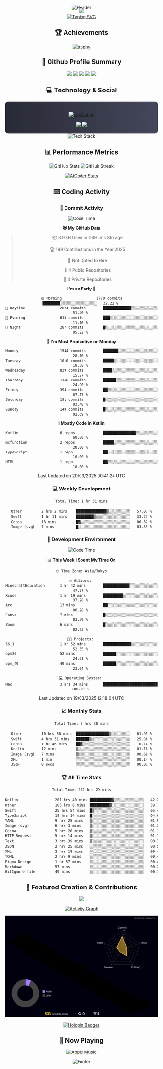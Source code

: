 <div align="center">
  
![Header](https://capsule-render.vercel.app/api?type=waving&color=gradient&customColorList=12&height=300&section=header&text=Welcome%20to%20Batapii's%20Universe&fontSize=50&animation=fadeIn&fontAlignY=40&desc=Android%20Developer%20|%20Kotlin%20LOVE%20)

<div style="margin-top: -20px;">
  <img src="https://readme-typing-svg.herokuapp.com/?lines=Crafting+Android+Experiences;Building+Tomorrow's+Apps+Today;Always+Learning,+Always+Growing&font=Fira%20Code&center=true&width=440&height=45&color=f75c7e&vCenter=true&size=22&pause=1000">
</div>

<a href="https://git.io/typing-svg">
  <img src="https://readme-typing-svg.demolab.com?font=Fira+Code&weight=600&size=28&duration=4000&pause=1000&center=true&vCenter=true&width=800&lines=Hey+there!+I'm+Batapii+%F0%9F%91%8B;Android+Developer+from+Japan+%F0%9F%87%AF%F0%9F%87%B5" alt="Typing SVG" />
</a>

## 🏆 Achievements

[![trophy](https://github-profile-trophy.vercel.app/?username=batapii&theme=onestar&no-frame=true&no-bg=true&column=8&rank=SECRET,SSS,SS,S,AAA,AA,A,B,C,?&margin-w=10&margin-h=10)](https://github.com/ryo-ma/github-profile-trophy)

## 🎯 Github Profile Summary

<div align="center">
  <img src="http://github-profile-summary-cards.vercel.app/api/cards/profile-details?username=batapii&theme=radical" />
  <img src="http://github-profile-summary-cards.vercel.app/api/cards/repos-per-language?username=batapii&theme=radical" />
  <img src="http://github-profile-summary-cards.vercel.app/api/cards/most-commit-language?username=batapii&theme=radical" />
  <img src="http://github-profile-summary-cards.vercel.app/api/cards/stats?username=batapii&theme=radical" />
  <img src="http://github-profile-summary-cards.vercel.app/api/cards/productive-time?username=batapii&theme=radical" />
</div>

## 💻 Technology & Social

<div align="center" style="background: linear-gradient(to right, #282A36, #44475A); padding: 20px; border-radius: 10px;">

[![Top Langs](https://github-readme-stats.vercel.app/api/top-langs/?username=batapii
)](https://github.com/anuraghazra/github-readme-stats)

<div style="margin-top: 15px">
<a href="https://github.com/batapii"><img src="https://img.shields.io/github/followers/batapii?style=for-the-badge&logo=github&label=Follow&color=ff6e96&labelColor=282A36"/></a>
<a href="https://twitter.com/batapii3939"><img src="https://img.shields.io/twitter/follow/batapii?style=for-the-badge&logo=twitter&color=1DA1F2&labelColor=282A36&label= Twitter"/></a>
</div>

</div>

<div align="center">
<img src="https://github-readme-tech-stack.vercel.app/api/cards?title=Tech+Stack&align=center&titleAlign=center&fontSize=20&lineHeight=10&lineCount=4&theme=github_dark&width=800&bg=%230D1117&badge=%23161B22&border=%2321262D&titleColor=%2358A6FF&line1=kotlin%2Ckotlin%2C0095D5%3Bandroid%2Candroid%2C00ff00%3Bjetpackcompose%2Cjetpack%2C4285F4%3B&line2=swift%2Cswift%2CFA7343%3Bfirebase%2Cfirebase%2CFFCA28%3Bgithub%2Cgithub%2C181717%3B&line3=typescript%2Ctypescript%2C3178C6%3Bgraphql%2Cgraphql%2CE10098%3Bsupabase%2Csupabase%2C3FCF8E%3B&line4=gradle%2Cgradle%2C02303A%3Bgitkraken%2Cgitkraken%2C179287%3Bpostman%2Cpostman%2CFF6C37%3B" alt="Tech Stack" />
</div>



## 📊 Performance Metrics

<div align="center">

![GitHub Stats](https://github-readme-stats.vercel.app/api?username=batapii&show_icons=true&theme=radical&hide_border=true&bg_color=0D1117)
![GitHub Streak](https://github-readme-streak-stats.herokuapp.com/?user=batapii&theme=radical&hide_border=true&background=0D1117)

[![AtCoder Stats](https://atcoder-readme-stats.vercel.app/stats/batapii3939?theme=dark&show_history=5&width=495)](https://github.com/iwbc-mzk/atcoder-readme-stats)

</div>

## ⌨️ Coding Activity

### 🌟 Commit Activity
<!--START_SECTION:commit-stats-->
![Code Time](http://img.shields.io/badge/Code%20Time-478%20hrs%2033%20mins-blue)

**🐱 My GitHub Data** 

> 📦 3.9 kB Used in GitHub's Storage 
 > 
> 🏆 199 Contributions in the Year 2025
 > 
> 🚫 Not Opted to Hire
 > 
> 📜 4 Public Repositories 
 > 
> 🔑 4 Private Repositories 
 > 
**I'm an Early 🐤** 

```text
🌞 Morning                1770 commits        ████████░░░░░░░░░░░░░░░░░   32.22 % 
🌆 Daytime                2824 commits        █████████████░░░░░░░░░░░░   51.40 % 
🌃 Evening                613 commits         ███░░░░░░░░░░░░░░░░░░░░░░   11.16 % 
🌙 Night                  287 commits         █░░░░░░░░░░░░░░░░░░░░░░░░   05.22 % 
```
📅 **I'm Most Productive on Monday** 

```text
Monday                   1544 commits        ███████░░░░░░░░░░░░░░░░░░   28.10 % 
Tuesday                  1010 commits        █████░░░░░░░░░░░░░░░░░░░░   18.38 % 
Wednesday                839 commits         ████░░░░░░░░░░░░░░░░░░░░░   15.27 % 
Thursday                 1368 commits        ██████░░░░░░░░░░░░░░░░░░░   24.90 % 
Friday                   394 commits         ██░░░░░░░░░░░░░░░░░░░░░░░   07.17 % 
Saturday                 191 commits         █░░░░░░░░░░░░░░░░░░░░░░░░   03.48 % 
Sunday                   148 commits         █░░░░░░░░░░░░░░░░░░░░░░░░   02.69 % 
```


**I Mostly Code in Kotlin** 

```text
Kotlin                   6 repos             ███████████████░░░░░░░░░░   60.00 % 
mcfunction               2 repos             █████░░░░░░░░░░░░░░░░░░░░   20.00 % 
TypeScript               1 repo              ██░░░░░░░░░░░░░░░░░░░░░░░   10.00 % 
HTML                     1 repo              ██░░░░░░░░░░░░░░░░░░░░░░░   10.00 % 
```




 Last Updated on 20/03/2025 00:41:24 UTC
<!--END_SECTION:commit-stats-->

### 💻 Weekly Development
<!--START_SECTION:wakatime-->

```txt
Total Time: 1 hr 31 mins

Other         2 hrs 2 mins    ██████████████▒░░░░░░░░░░   57.07 %
Swift         1 hr 11 mins    ████████▒░░░░░░░░░░░░░░░░   33.23 %
Cocoa         13 mins         █▓░░░░░░░░░░░░░░░░░░░░░░░   06.32 %
Image (svg)   7 mins          █░░░░░░░░░░░░░░░░░░░░░░░░   03.39 %
```

<!--END_SECTION:wakatime-->

### 🔨 Development Environment
<!--START_SECTION:dev-stats-->
![Code Time](http://img.shields.io/badge/Code%20Time-477%20hrs%2035%20mins-blue)

📊 **This Week I Spent My Time On** 

```text
🕑︎ Time Zone: Asia/Tokyo

🔥 Editors: 
MinecraftEducation       1 hr 42 mins        ████████████░░░░░░░░░░░░░   47.77 % 
Xcode                    1 hr 19 mins        █████████░░░░░░░░░░░░░░░░   37.28 % 
Arc                      13 mins             ██░░░░░░░░░░░░░░░░░░░░░░░   06.28 % 
Canva                    7 mins              █░░░░░░░░░░░░░░░░░░░░░░░░   03.39 % 
Zoom                     6 mins              █░░░░░░░░░░░░░░░░░░░░░░░░   02.93 % 

🐱‍💻 Projects: 
56_1                     1 hr 52 mins        █████████████░░░░░░░░░░░░   52.35 % 
opm20                    52 mins             ██████░░░░░░░░░░░░░░░░░░░   24.61 % 
opm_49                   49 mins             ██████░░░░░░░░░░░░░░░░░░░   23.04 % 

💻 Operating System: 
Mac                      3 hrs 34 mins       █████████████████████████   100.00 % 
```


 Last Updated on 19/03/2025 12:18:04 UTC
<!--END_SECTION:dev-stats-->

### 📈 Monthly Stats
<!--START_SECTION:wakamonth-->

```txt
Total Time: 6 hrs 38 mins

Other         10 hrs 50 mins  ███████████████▒░░░░░░░░░   61.99 %
Swift         4 hrs 31 mins   ██████▒░░░░░░░░░░░░░░░░░░   25.86 %
Cocoa         1 hr 46 mins    ██▓░░░░░░░░░░░░░░░░░░░░░░   10.14 %
Kotlin        12 mins         ▒░░░░░░░░░░░░░░░░░░░░░░░░   01.18 %
Image (svg)   7 mins          ▒░░░░░░░░░░░░░░░░░░░░░░░░   00.69 %
XML           1 min           ░░░░░░░░░░░░░░░░░░░░░░░░░   00.14 %
JSON          0 secs          ░░░░░░░░░░░░░░░░░░░░░░░░░   00.01 %
```

<!--END_SECTION:wakamonth-->

### 🏆 All Time Stats
<!--START_SECTION:wakaalltime-->

```txt
Total Time: 292 hrs 29 mins

Kotlin                 201 hrs 40 mins ██████████▓░░░░░░░░░░░░░░   42.23 %
Other                  185 hrs 6 mins  █████████▓░░░░░░░░░░░░░░░   38.76 %
Swift                  25 hrs 54 mins  █▒░░░░░░░░░░░░░░░░░░░░░░░   05.42 %
TypeScript             19 hrs 14 mins  █░░░░░░░░░░░░░░░░░░░░░░░░   04.03 %
YAML                   9 hrs 25 mins   ▒░░░░░░░░░░░░░░░░░░░░░░░░   01.97 %
Image (svg)            6 hrs 3 mins    ▒░░░░░░░░░░░░░░░░░░░░░░░░   01.27 %
Cocoa                  5 hrs 20 mins   ▒░░░░░░░░░░░░░░░░░░░░░░░░   01.12 %
HTTP Request           5 hrs 14 mins   ▒░░░░░░░░░░░░░░░░░░░░░░░░   01.10 %
Text                   3 hrs 39 mins   ▒░░░░░░░░░░░░░░░░░░░░░░░░   00.76 %
JSON                   2 hrs 25 mins   ░░░░░░░░░░░░░░░░░░░░░░░░░   00.51 %
XML                    2 hrs 18 mins   ░░░░░░░░░░░░░░░░░░░░░░░░░   00.48 %
TOML                   2 hrs 9 mins    ░░░░░░░░░░░░░░░░░░░░░░░░░   00.45 %
Figma Design           1 hr 57 mins    ░░░░░░░░░░░░░░░░░░░░░░░░░   00.41 %
Markdown               57 mins         ░░░░░░░░░░░░░░░░░░░░░░░░░   00.20 %
GitIgnore file         49 mins         ░░░░░░░░░░░░░░░░░░░░░░░░░   00.17 %
```

<!--END_SECTION:wakaalltime-->


## 🌟 Featured Creation & Contributions

<div align="center">
  <a href="https://github.com/batapii/ToDoSNS">
    <img src="https://github-readme-stats.vercel.app/api/pin/?username=batapii&repo=ToDoSNS&theme=radical&hide_border=true&bg_color=0D1117" />
  </a>

[![Activity Graph](https://github-readme-activity-graph.vercel.app/graph?username=batapii&custom_title=Contribution%20Graph&hide_border=true&theme=radical&bg_color=0D1117)](https://github.com/ashutosh00710/github-readme-activity-graph)

![3D Contrib](./profile-3d-contrib/profile-night-rainbow.svg)

[![Holopin Badges](https://holopin.me/batapii)](https://holopin.io/@batapii)

</div>

## 🎵 Now Playing

<div align="center">
  
[![Apple Music](https://music-profile.rayriffy.com/theme/dark.svg?uid=001005.6598667d2ffd4a10a4f429edd0ba24c4.1156)](https://github.com/rayriffy/apple-music-github-profile)

</div>

![Footer](https://capsule-render.vercel.app/api?type=waving&color=gradient&customColorList=12&height=100&section=footer)

</div>
